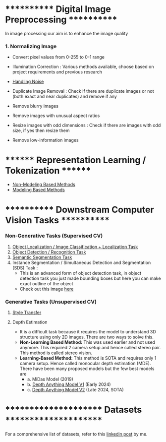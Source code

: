 # ********** Digital Image Preprocessing **********

In image processing our aim is to enhance the image quality

### 1. Normalizing Image
- Convert pixel values from 0-255 to 0-1 range

- Illumination Correction : Various methods available, choose based on project requirements and previous research
- [Handling Noise](https://github.com/khetansarvesh/CV/blob/main/notes/Handling_Noise.pdf)
- Duplicate Image Removal : Check if there are duplicate images or not (both exact and near duplicates) and remove if any
- Remove blurry images
- Remove images with unusual aspect ratios
- Resize images with odd dimensions : Check if there are images with odd size, if yes then resize them
- Remove low-information images












# ****** Representation Learning / Tokenization ******

- [Non-Modeling Based Methods](https://khetansarvesh.medium.com/non-modelling-methods-for-image-representation-learning-5a3b80a31a29)
- [Modeling Based Methods](https://www.google.com/url?q=https://khetansarvesh.medium.com/modelling-based-methods-for-image-representation-learning-48cd5f56ad0d&sa=D&source=docs&ust=1733758892238210&usg=AOvVaw1HeO_DRIuK6YLyDS-Ne3gT)










# ********** Downstream Computer Vision Tasks **********

### Non-Generative Tasks (Supervised CV)

1. [Object Localization / Image Classification + Localization Task](https://pub.towardsai.net/computer-vision-object-localization-task-2d536238510f)
2. [Object Detection / Recognition Task](https://pub.towardsai.net/computer-vision-object-detection-task-b572d58f2ada)
3. [Semantic Segmentation Task](https://levelup.gitconnected.com/semantic-segmentation-models-clearly-explained-780bde9515b5)
4. Instance Segmentation / Simultaneous Detection and Segmentation (SDS) Task : 
   - This is an advanced form of object detection task, in object detection task you just made bounding boxes but here you can make exact outline of the object
   - Check out this image [here](https://miro.medium.com/v2/resize:fit:1100/format:webp/1*SNvD04dEFIDwNAqSXLQC_g.jpeg) 

### Generative Tasks (Unsupervised CV)

1. [Style Transfer](https://khetansarvesh.medium.com/image2image-translation-task-588d134e9ee8)

2. Depth Estimation
   - It is a difficult task because it requires the model to understand 3D structure using only 2D images. There are two ways to solve this.
   - **Non-Learning Based Method:** This was used earlier and not used anymore. This required 2 camera setup and hence called stereo pair. This method is called stereo vision.
   - **Learning-Based Method:** This method is SOTA and requires only 1 camera setup. Hence called monocular depth estimation (MDE). There have been many proposed models but the few best models are 
        - a. MiDas Model (2019)
        - b. [Depth Anything Model V1](https://depth-anything.github.io/) (Early 2024)
        - c. [Depth Anything Model V2](https://depth-anything-v2.github.io/) (Late 2024, SOTA)










# ******************** Datasets ********************

For a comprehensive list of datasets, refer to this [linkedin post](https://www.linkedin.com/feed/update/urn:li:activity:7269031439713656832/) by me.
